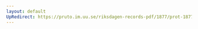 ```yaml
---
layout: default
UpRedirect: https://pruto.im.uu.se/riksdagen-records-pdf/1877/prot-1877--fk--011/prot-1877--fk--011_022.pdf
---
```

